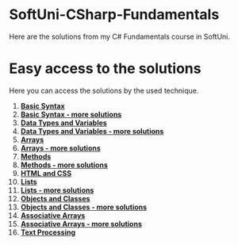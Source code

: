 # SoftUni-CSharp-Fundamentals
Here are the solutions from my C# Fundamentals course in SoftUni.

# Easy access to the solutions
Here you can access the solutions by the used technique.

1. [**Basic Syntax**](https://github.com/StanchosCodes/SoftUni-CSharp-Fundamentals/tree/main/Basic%20Syntax)
2. [**Basic Syntax - more solutions**](https://github.com/StanchosCodes/SoftUni-CSharp-Fundamentals/tree/main/Basic%20Syntax%20-%20more%20solutions)
3. [**Data Types and Variables**](https://github.com/StanchosCodes/SoftUni-CSharp-Fundamentals/tree/main/Data%20Types%20and%20Variables)
4. [**Data Types and Variables - more solutions**](https://github.com/StanchosCodes/SoftUni-CSharp-Fundamentals/tree/main/Data%20Types%20and%20Variables%20-%20more%20solutions)
5. [**Arrays**](https://github.com/StanchosCodes/SoftUni-CSharp-Fundamentals/tree/main/Arrays)
6. [**Arrays - more solutions**](https://github.com/StanchosCodes/SoftUni-CSharp-Fundamentals/tree/main/Arrays%20-%20more%20solutions)
7. [**Methods**](https://github.com/StanchosCodes/SoftUni-CSharp-Fundamentals/tree/main/Methods)
8. [**Methods - more solutions**](https://github.com/StanchosCodes/SoftUni-CSharp-Fundamentals/tree/main/Methods%20-%20more%20solutions)
9. [**HTML and CSS**](https://github.com/StanchosCodes/SoftUni-CSharp-Fundamentals/tree/main/HTML%20and%20CSS%20%20project)
10. [**Lists**](https://github.com/StanchosCodes/SoftUni-CSharp-Fundamentals/tree/main/Lists)
11. [**Lists - more solutions**](https://github.com/StanchosCodes/SoftUni-CSharp-Fundamentals/tree/main/Lists%20-%20more%20solutions)
12. [**Objects and Classes**](https://github.com/StanchosCodes/SoftUni-CSharp-Fundamentals/tree/main/Objects%20and%20Classes)
13. [**Objects and Classes - more solutions**](https://github.com/StanchosCodes/SoftUni-CSharp-Fundamentals/tree/main/Objects%20and%20Classes%20-%20more%20solutions)
14. [**Associative Arrays**](https://github.com/StanchosCodes/SoftUni-CSharp-Fundamentals/tree/main/Associative%20Arrays)
15. [**Associative Arrays - more solutions**](https://github.com/StanchosCodes/SoftUni-CSharp-Fundamentals/tree/main/Associative%20Arrays%20-%20more%20solutions)
16. [**Text Processing**](https://github.com/StanchosCodes/SoftUni-CSharp-Fundamentals/tree/main/Text%20Processing)
